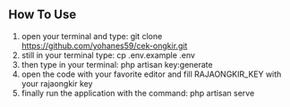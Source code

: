 ## How To Use

1. open your terminal and type: git clone https://github.com/yohanes59/cek-ongkir.git
2. still in your terminal type: cp .env.example .env
3. then type in your terminal: php artisan key:generate
4. open the code with your favorite editor and fill RAJAONGKIR_KEY with your rajaongkir key
5. finally run the application with the command: php artisan serve
